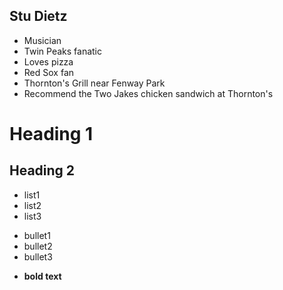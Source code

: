 ## Stu Dietz

- Musician
- Twin Peaks fanatic
- Loves pizza
- Red Sox fan
- Thornton's Grill near Fenway Park
- Recommend the Two Jakes chicken sandwich at Thornton's



# Heading 1

## Heading 2

- list1
- list2
- list3

* bullet1
* bullet2
* bullet3

- **bold text**
